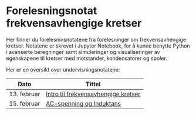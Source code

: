# Forelesningsnotat frekvensavhengige kretser

Her finner du forelesninsnotatene fra forelesninger om frekvensavhengige kretser. Notatene er skrevet i Jupyter Notebook, for å kunne benytte Python i avanserte beregninger samt simuleringer og visualiseringer av egenskapene til kretser med motstander, kondensatorer og spoler.

Her er en oversikt over undervisningsnotatene:

|Dato|Tittel|
|---|---|
|13. februar| [Intro til frekvensavhengige kretser](Uke07_Intro_RLC.ipynb)|
|15. februar| [AC-spenning og Induktans](Uke07_Induktans.ipynb)|
